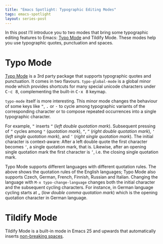 ```yaml
---
title: "Emacs Spotlight: Typographic Editing Modes"
tags: emacs-spotlight
layout: series-post
---
```


In this post I’ll introduce you to two modes that bring some typographic editing
features to Emacs: [Typo Mode][] and Tildify Mode.  These modes help you use
typographic quotes, punctuation and spaces.

<!--more-->

Typo Mode
=========

[Typo Mode][] is a 3rd party package that supports typographic quotes and
punctuation.  It comes in two flavours.  `typo-global-mode` is a global minor
mode which provides shortcuts for many special unicode characters under <kbd>C-c
8</kbd>, complementing the built-in <kbd>C-x 8</kbd> keymap.

`typo-mode` itself is more interesting.  This minor mode changes the behaviour
of some keys like <kbd>"</kbd>, <kbd>.</kbd> or <kbd>-</kbd> to cycle among
typographic variants of the corresponding character or to compose repeated
occurrences into a single typographic character.

For example, <kbd>"</kbd> inserts `“` (*left double quotation mark*).
Subsequent pressing of <kbd>"</kbd> cycles among `"` (*quotation mark*), `“`,
`”` (*right double quotation mark*), `‘` (*left single quotation mark*), and `’`
(*right single quotation mark*).  The initial character is context-aware: After
a left double quote the first character becomes `‘`, a single quotation mark,
that is.  Likewise, after an opening single quotation mark the first character
is `’`, i.e. the closing single quotation mark.

Typo Mode supports different languages with different quotation rules.  The
above shows the quotation rules of the English languages; Typo Mode also
supports Czech, German, French, Finnish, Russian and Italian.  Changing the
language with `M-x typo-change-language` changes both the initial character and
the subsequent cycling characters.  For instance, in German language cycling
starts at `„` (*low double comma quotation mark*) which is the opening quotation
character in German language.

Tildify Mode
============

Tildify Mode is a built-in mode in Emacs 25 and upwards that automatically
inserts [non-breaking spaces][nbsp].


[Typo Mode]: https://github.com/jorgenschaefer/typoel
[nbsp]: https://en.wikipedia.org/wiki/Non-breaking_space
